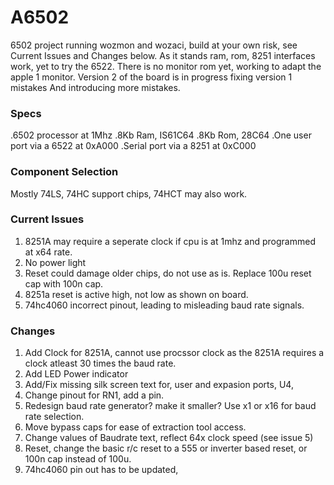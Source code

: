 # A6502
 6502 project running wozmon and wozaci, build at your own risk, see Current Issues and Changes below.
 As it stands ram, rom, 8251 interfaces work, yet to try the 6522.
 There is no monitor rom yet, working to adapt the apple 1 monitor.
 Version 2 of the board is in progress fixing version 1 mistakes 
 And introducing more mistakes.

 ### Specs
 .6502 processor at 1Mhz
 .8Kb Ram, IS61C64
 .8Kb Rom, 28C64
 .One user port via a 6522 at 0xA000
 .Serial port via a 8251 at 0xC000
 
 ### Component Selection
 Mostly 74LS, 74HC support chips, 74HCT may also work.
 
 ### Current Issues
 1. 8251A may require a seperate clock if cpu is at 1mhz and programmed at x64 rate.
 2. No power light
 3. Reset could damage older chips, do not use as is. Replace 100u reset cap with 100n cap.
 4. 8251a reset is active high, not low as shown on board.
 5. 74hc4060 incorrect pinout, leading to misleading baud rate signals.

 ### Changes
 1. Add Clock for 8251A, cannot use procssor clock as the 8251A requires a clock atleast 30 times the baud rate.
 2. Add LED Power indicator
 3. Add/Fix missing silk screen text for, user and expasion ports, U4,
 4. Change pinout for RN1, add a pin.
 5. Redesign baud rate generator? make it smaller? Use x1 or x16 for baud rate selection.
 6. Move bypass caps for ease of extraction tool access.
 7. Change values of Baudrate text, reflect 64x clock speed (see issue 5)
 8. Reset, change the basic r/c reset to a 555 or inverter based reset, or 100n cap instead of 100u.
 9. 74hc4060 pin out has to be updated, 
